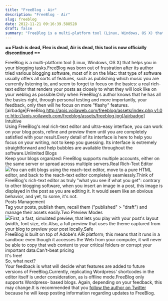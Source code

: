 ```yaml
---
title: "FreeBlog - Air"
description: "FreeBlog - Air"
slug: freeblog
date: 2012-11-21 09:16:39.588528
draft: false
summary: "FreeBlog is a multi-platform tool (Linux, Windows, OS X) that helps you in your blogging tasks.\nFreeBlog was born out of frustration after its author tried various blogging software, most of it on the Mac: that type of software usually offers all sorts of features, such as publishing which music you are currently listening to, and seem to forget to focus on the basics: a real rich-text editor that renders your posts as closely to what they will look like on your weblog as possible."
---
```

**== Flash is dead, Flex is dead, Air is dead, this tool is now officially discontinued ==**

FreeBlog is a multi-platform tool (Linux, Windows, OS X) that helps you in
your blogging tasks.FreeBlog was born out of frustration after its author
tried various blogging software, most of it on the Mac: that type of software
usually offers all sorts of features, such as publishing which music you are
currently listening to, and seem to forget to focus on the basics: a real
rich-text editor that renders your posts as closely to what they will look
like on your weblog as possible.Only when FreeBlog's author knows that he has
all the basics right, through personal testing and more importantly, your
feedback, only then will he focus on more "flashy" features.  
[airbadge]FreeBlog,http://apis.voilaweb.com/freeblog/assets/index.php,v1.0rc,http://apis.voilaweb.com/freeblog/assets/freeblog.jpg[/airbadge]  
Intuitive  
Using FreeBlog's real rich-text editor and ultra-easy interface, you can work
on your blog posts, refine and preview them until you are completely satisfied
with your result.Every detail of its interface is here to help you focus on
your writing, not to keep you guessing. Its interface is extremely
straightforward and help bubbles are available throughout the
software.Unlimited Blogs  
Keep your blogs organized: FreeBlog supports multiple accounts, either on the
same server or spread across multiple servers.Real Rich-Text Editor  
![](/images/teste2-300x219.png)You can edit blogs using the
reach-text editor, move to a pure HTML editor, and back to the reach-text
editor completely seamlessly.Think of FreeBlog's rich-text editor as truly
"what you see if what you get": contrary to other blogging software, when you
insert an image in a post, this image is displayed in the post as you are
editing it. It would seem like an obvious behavior, and yet, to some, it's
not.  
Posts Management  
Tag your posts, publish them, recall them ("published" > "draft") and manage
their assets easily.Two Preview Modes  
![](/images/teste-300x201.png)First, a fast, simulated
preview, that lets you play with your post's layout (width, font size,
etc.Also, a full preview that uses the theme captured from your blog to
preview your post locally.Safe  
FreeBlog is built on top of Adobe's AIR platform; this means that it runs in a
sandbox: even though it accesses the Web from your computer, it will never be
able to copy that web content to your critical folders or corrupt your
important data.Can't-beat pricing  
It's free!  
So, what next?  
Your feedback is what will decide what features are added to future versions
of FreeBlog.Currently, replicating Wordpress' shortcodes in the editor itself
is under consideration, as is offline mode.FreeBlog only supports Wordpress-
based blogs. Again, depending on your feedback, this may change.It is
recommended that you [follow the author on
Twitter](http://twitter.com/chrisfr) because he will keep posting information
regarding updates to FreeBlog.

